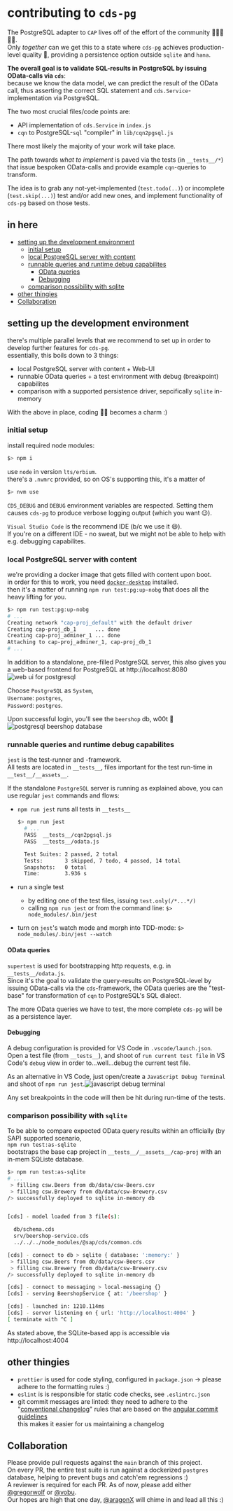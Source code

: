 # contributing to `cds-pg`

The PostgreSQL adapter to `CAP` lives off of the effort of the community 🧍‍♀️🧍🧍‍♂️.  
Only _together_ can we get this to a state where `cds-pg` achieves production-level quality 💪, providing a persistence option outside `sqlite` and `hana`.

**The overall goal is to validate SQL-results in PostgreSQL by issuing OData-calls via `cds`**:  
because we know the data model, we can predict the result of the OData call, thus asserting the correct SQL statement and `cds.Service`-implementation via PostgreSQL.

The two most crucial files/code points are:

- API implementation of `cds.Service` in `index.js`
- `cqn` to PostgreSQL-`sql` "compiler" in `lib/cqn2pgsql.js`

There most likely the majority of your work will take place.

The path towards _what to implement_ is paved via the tests (in `__tests__/*`) that issue bespoken OData-calls and provide example `cqn`-queries to transform.

The idea is to grab any not-yet-implemented (`test.todo(..)`) or incomplete (`test.skip(...)`) test and/or add new ones, and implement functionality of `cds-pg` based on those tests.

## in here

- [setting up the development environment](#setting-up-the-development-environment)
  - [initial setup](#initial-setup)
  - [local PostgreSQL server with content](#local-postgresql-server-with-content)
  - [runnable queries and runtime debug capabilites](#runnable-queries-and-runtime-debug-capabilites)
    - [OData queries](#odata-queries)
    - [Debugging](#debugging)
  - [comparison possibility with sqlite](#comparison-possibility-with-sqlite)
- [other thingies](#other-thingies)
- [Collaboration](#collaboration)

## setting up the development environment

there's multiple parallel levels that we recommend to set up in order to develop further features for `cds-pg`.  
essentially, this boils down to 3 things:

- local PostgreSQL server with content + Web-UI
- runnable OData queries + a test environment with debug (breakpoint) capabilites
- comparison with a supported persistence driver, sepcifically `sqlite` in-memory

With the above in place, coding 👨‍💻 becomes a charm :)

### initial setup

install required node modules:

```bash
$> npm i
```

use `node` in version `lts/erbium`.  
there's a `.nvmrc` provided, so on OS's supporting this, it's a matter of

```bash
$> nvm use
```

`CDS_DEBUG` and `DEBUG` environment variables are respected. Setting them causes `cds-pg` to produce verbose logging output (which you want 😉).

`Visual Studio Code` is the recommend IDE (b/c we use it 😆).  
If you're on a different IDE - no sweat, but we might not be able to help with e.g. debugging capabilites.

### local PostgreSQL server with content

we're providing a docker image that gets filled with content upon boot.  
in order for this to work, you need [`docker-desktop`](https://www.docker.com/products/docker-desktop) installed.  
then it's a matter of running `npm run test:pg:up-nobg` that does all the heavy lifting for you.

```bash
$> npm run test:pg:up-nobg
# ...
Creating network "cap-proj_default" with the default driver
Creating cap-proj_db_1      ... done
Creating cap-proj_adminer_1 ... done
Attaching to cap-proj_adminer_1, cap-proj_db_1
# ...
```

In addition to a standalone, pre-filled PostgreSQL server, this also gives you a web-based frontend for PostgreSQL at http://localhost:8080
![web ui for postgresql ](./images/postgres-webui.png)

Choose `PostgreSQL` as `System`,  
`Username`: `postgres`,  
`Password`: `postgres`.

Upon successful login, you'll see the `beershop` db, w00t 🍺
![postgresql beershop database](./images/postgres-beershop.png)

### runnable queries and runtime debug capabilites

`jest` is the test-runner and -framework.  
All tests are located in `__tests__`, files important for the test run-time in `__test__/__assets__`.

If the standalone `PostgreSQL` server is running as explained above, you can use regular `jest` commands and flows:

- `npm run jest` runs all tests in `__tests__`

  ```bash
  $> npm run jest
    # ...
    PASS  __tests__/cqn2pgsql.js
    PASS  __tests__/odata.js

    Test Suites: 2 passed, 2 total
    Tests:       3 skipped, 7 todo, 4 passed, 14 total
    Snapshots:   0 total
    Time:        3.936 s
  ```

- run a single test
  - by editing one of the test files, issuing `test.only(/*...*/)`
  - calling `npm run jest` or from the command line: `$> node_modules/.bin/jest`
- turn on `jest`'s watch mode and morph into TDD-mode: `$> node_modules/.bin/jest --watch`

#### OData queries

`supertest` is used for bootstrapping http requests, e.g. in `__tests__/odata.js`.  
Since it's the goal to validate the query-results on PostgreSQL-level by issuing OData-calls via the `cds`-framework, the OData queries are the "test-base" for transformation of `cqn` to PostgreSQL's SQL dialect.

The more OData queries we have to test, the more complete `cds-pg` will be as a persistence layer.

#### Debugging

A debug configuration is provided for VS Code in `.vscode/launch.json`.  
Open a test file (from `__tests__`), and shoot of `run current test file` in VS Code's `debug` view in order to...well...debug the current test file.

As an alternative in VS Code, just open/create a `JavaScript Debug Terminal` and shoot of `npm run jest`.![javascript debug terminal](./images/console-debug.png)

Any set breakpoints in the code will then be hit during run-time of the tests.

### comparison possibility with `sqlite`

To be able to compare expected OData query results within an officially (by SAP) supported scenario,  
`npm run test:as-sqlite`  
bootstraps the base cap project in `__tests__/__assets__/cap-proj` with an in-mem SQListe database.

```bash
$> npm run test:as-sqlite
# ...
 > filling csw.Beers from db/data/csw-Beers.csv
 > filling csw.Brewery from db/data/csw-Brewery.csv
/> successfully deployed to sqlite in-memory db


[cds] - model loaded from 3 file(s):

  db/schema.cds
  srv/beershop-service.cds
  ../../../node_modules/@sap/cds/common.cds

[cds] - connect to db > sqlite { database: ':memory:' }
 > filling csw.Beers from db/data/csw-Beers.csv
 > filling csw.Brewery from db/data/csw-Brewery.csv
/> successfully deployed to sqlite in-memory db

[cds] - connect to messaging > local-messaging {}
[cds] - serving BeershopService { at: '/beershop' }

[cds] - launched in: 1210.114ms
[cds] - server listening on { url: 'http://localhost:4004' }
[ terminate with ^C ]
```

As stated above, the SQLite-based app is accessible via http://localhost:4004

## other thingies

- `prettier` is used for code styling, configured in `package.json` -> please adhere to the formatting rules :)
- `eslint` is is responsible for static code checks, see `.eslintrc.json`
- git commit messages are linted: they need to adhere to the "[conventional changelog](https://www.conventionalcommits.org/en/v1.0.0/)" rules that are based on the [angular commit guidelines](https://github.com/angular/angular/blob/master/CONTRIBUTING.md#commit)  
  this makes it easier for us maintaining a changelog

## Collaboration

Please provide pull requests against the `main` branch of this project.  
On every PR, the entire test suite is run against a dockerized `postgres` database, helping to prevent bugs and catch'em regressions :)  
A reviewer is required for each PR. As of now, please add either [@gregorwolf](https://github.com/gregorwolf) or [@vobu](https://github.com/vobu).  
Our hopes are high that one day, [@aragonX](https://twitter.com/aragonx) will chime in and lead all this :)
